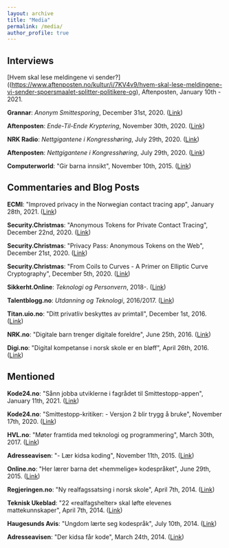 ```yaml
---
layout: archive
title: "Media"
permalink: /media/
author_profile: true
---
```


## Interviews

[Hvem skal lese meldingene vi sender?]((https://www.aftenposten.no/kultur/i/7KV4v9/hvem-skal-lese-meldingene-vi-sender-spoersmaalet-splitter-politikere-og), Aftenposten, January 10th - 2021.

**Grannar**: _Anonym Smittesporing_, December 31st, 2020. ([Link](https://grannar.no/2021/01/deltok-i-arbeid-med-smittesporingsapp))

**Aftenposten**: _Ende-Til-Ende Kryptering_, November 30th, 2020. ([Link](https://www.aftenposten.no/kultur/i/KyrJg5/ny-facebook-kryptering-bekymrer-politiet))

**NRK Radio**: _Nettgigantene i Kongresshøring_, July 29th, 2020. ([Link](https://radio.nrk.no/serie/distriktsprogram-troendelag/sesong/202007/DKTL02014420#t=1h29m40s))

**Aftenposten**: _Nettgigantene i Kongresshøring_, July 29th, 2020. ([Link](https://www.aftenposten.no/kultur/i/70EyQW/i-dag-maa-baade-apple-google-amazon-og-facebook-svare-for-seg-jeg-t))

**Computerworld**: "Gir barna innsikt", November 10th, 2015. ([Link](https://www.cw.no/artikkel/gir-barna-innsikt))

## Commentaries and Blog Posts

**ECMI**: "Improved privacy in the Norwegian contact tracing app", January 28th, 2021. ([Link](https://ecmiindmath.org/2021/01/28/improved-privacy-in-the-norwegian-contact-tracing-app))

**Security.Christmas**: "Anonymous Tokens for Private Contact Tracing", December 22nd, 2020. ([Link](https://security.christmas/2020/22))

**Security.Christmas**: "Privacy Pass: Anonymous Tokens on the Web", December 21st, 2020. ([Link](https://security.christmas/2020/21))

**Security.Christmas**: "From Coils to Curves - A Primer on Elliptic Curve Cryptography", December 5th, 2020. ([Link](https://security.christmas/2020/5))

**Sikkerht.Online**: _Teknologi og Personvern_, 2018-. ([Link](https://sikkerhet.online/author/tjerand-silde))

**Talentblogg.no**: _Utdanning og Teknologi_, 2016/2017. ([Link](https://talentblogg.no/tjerand-silde))

**Titan.uio.no**: "Ditt privatliv beskyttes av primtall", December 1st, 2016. ([Link](https://titan.uio.no/naturvitenskap-teknologi/2016/ditt-privatliv-beskyttes-av-primtall))

**NRK.no**: "Digitale barn trenger digitale foreldre", June 25th, 2016. ([Link](https://www.nrk.no/ytring/digitale-barn-trenger-digitale-foreldre-1.13007819))

**Digi.no**: "Digital kompetanse i norsk skole er en bløff", April 26th, 2016. ([Link](https://www.digi.no/artikler/digital-kompetanse-i-norsk-skole-er-en-bloff/348037))

## Mentioned

**Kode24.no**: "Sånn jobba utviklerne i fagrådet til Smittestopp-appen", January 11th, 2021. ([Link](https://www.kode24.no/koden-bak/sann-jobba-utviklerne-i-fagradet-til-smittestopp-appen/73254266))

**Kode24.no**: "Smittestopp-kritiker: - Versjon 2 blir trygg å bruke", November 17th, 2020. ([Link](https://www.kode24.no/kodenytt/smittestopp-kritiker---versjon-2-blir-trygg-a-bruke/73072522))

**HVL.no**: "Møter framtida med teknologi og programmering", March 30th, 2017. ([Link](https://www.hvl.no/aktuelt/moter-framtida-med-teknologi-og-programmering))

**Adresseavisen**: "- Lær kidsa koding", November 11th, 2015. ([Link](https://www.adressa.no/pluss/nyheter/2015/11/11/L%C3%A6r-kidsa-koding-11796276.ece))

**Online.no**: "Her lærer barna det «hemmelige» kodespråket", June 29th, 2015. ([Link](https://www.online.no/trender/kidsakoder.jsp))

**Regjeringen.no**: "Ny realfagssatsing i norsk skole", April 7th, 2014. ([Link](https://www.regjeringen.no/no/aktuelt/Ny-realfagssatsing-i-norsk-skole/id755393))

**Teknisk Ukeblad**: "22 «realfagshelter» skal løfte elevenes mattekunnskaper", April 7th, 2014. ([Link](https://www.tu.no/artikler/22-realfagshelter-skal-lofte-elevenes-mattekunnskaper/231597))

**Haugesunds Avis**: "Ungdom lærte seg kodespråk", July 10th, 2014. ([Link](https://www.h-avis.no/etne/nyheter/siste-nytt/ungdom-larte-seg-kodesprak/s/2-2.921-1.8506076))

**Adresseavisen**: "Der kidsa får kode", March 24th, 2014. ([Link](https://www.midtnorskdebatt.no/meninger/snakkut/article9383255.ece))
